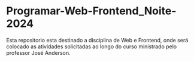 # Programar-Web-Frontend_Noite-2024
Esta repositorio esta destinado a disciplina de Web e Frontend, onde será colocado as atividades solicitadas ao longo do curso ministrado pelo professor José Anderson.

